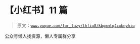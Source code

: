 # 【小红书】11 篇

> 原文：[`www.yuque.com/for_lazy/thfiu8/kbgmntq4cxbeyhiu`](https://www.yuque.com/for_lazy/thfiu8/kbgmntq4cxbeyhiu)



公众号懒人找资源，懒人专属群分享